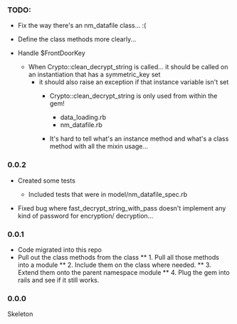 ### TODO:

* Fix the way there's an nm_datafile class... :(
* Define the class methods more clearly...

* Handle $FrontDoorKey
  - When Crypto::clean_decrypt_string is called... it should be called on an instantiation
    that has a symmetric_key set
    - it should also raise an exception if that instance variable isn't set
      - Crypto::clean_decrypt_string is only used from within the gem!
        - data_loading.rb
        - nm_datafile.rb
        
      - It's hard to tell what's an instance method and what's a class method
        with all the mixin usage...


      

### 0.0.2

* Created some tests
  - Included tests that were in model/nm_datafile_spec.rb

* Fixed bug where fast_decrypt_string_with_pass doesn't implement any kind of password for encryption/ decryption...



### 0.0.1

* Code migrated into this repo
* Pull out the class methods from the class
** 1. Pull all those methods into a module
** 2. Include them on the class where needed.
** 3. Extend them onto the parent namespace module
** 4. Plug the gem into rails and see if it still works.


### 0.0.0

Skeleton
